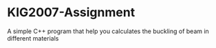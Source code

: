 # KIG2007-Assignment
A simple C++ program that help you calculates the buckling of beam in different materials
